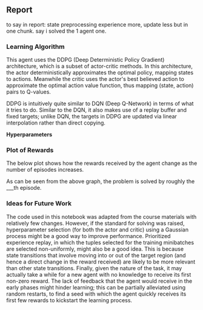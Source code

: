 ## Report





to say in report: state preprocessing
experience more, update less but in one chunk.
say i solved the 1 agent one.


### Learning Algorithm

This agent uses the DDPG (Deep Deterministic Policy Gradient) architecture, which is a subset of actor-critic methods. In this architecture, the actor deterministically approximates the optimal policy, mapping states to actions. Meanwhile the critic uses the actor's best believed action to approximate the optimal action value function, thus mapping (state, action) pairs to Q-values. 

DDPG is intuitively quite similar to DQN (Deep Q-Network) in terms of what it tries to do. Similar to the DQN, it also makes use of a replay buffer and fixed targets; unlike DQN, the targets in DDPG are updated via linear interpolation rather than direct copying.


**Hyperparameters**

### Plot of Rewards

The below plot shows how the rewards received by the agent change as the number of episodes increases.

As can be seen from the above graph, the problem is solved by roughly the ___th episode.

### Ideas for Future Work

The code used in this notebook was adapted from the course materials with relatively few changes. However, if the standard for solving was raised, hyperparameter selection (for both the actor and critic) using a Gaussian process might be a good way to improve performance. Prioritized experience replay, in which the tuples selected for the training minibatches are selected non-uniformly, might also be a good idea. This is because state transitions that involve moving into or out of the target region (and hence a direct change in the reward received) are likely to be more relevant than other state transitions. Finally, given the nature of the task, it may actually take a while for a new agent with no knowledge to receive its first non-zero reward. The lack of feedback that the agent would receive in the early phases might hinder learning; this can be partially alleviated using random restarts, to find a seed with which the agent quickly receives its first few rewards to kickstart the learning process.

